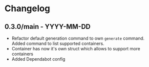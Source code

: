 # Changelog

## 0.3.0/main - YYYY-MM-DD

- Refactor default generation command to own `generate` command. Added command to list supported containers.
- Container has now it's own struct which allows to support more containers
- Added Dependabot config
